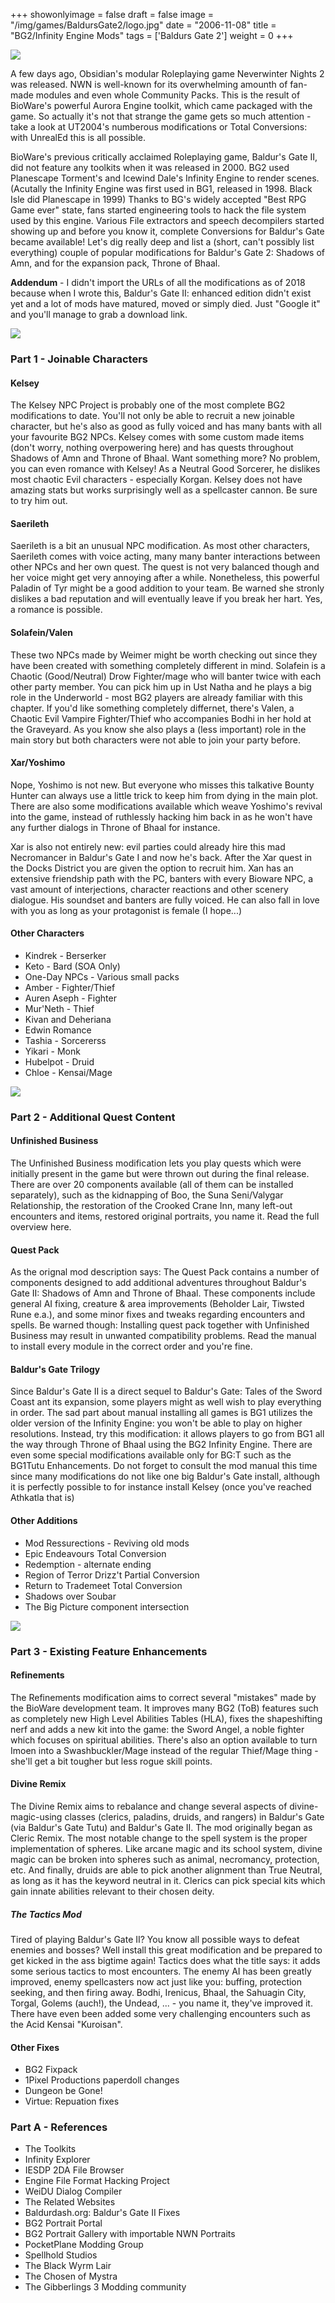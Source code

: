 +++
showonlyimage = false
draft = false
image = "/img/games/BaldursGate2/logo.jpg"
date = "2006-11-08"
title = "BG2/Infinity Engine Mods"
tags = ['Baldurs Gate 2']
weight = 0
+++

<img src="/img/articles/InfinityEngineMods.jpg"/>

A few days ago, Obsidian's modular Roleplaying game Neverwinter Nights 2 was released. NWN is well-known for its overwhelming amounth of fan-made modules and even whole Community Packs. This is the result of BioWare's powerful Aurora Engine toolkit, which came packaged with the game. So actually it's not that strange the game gets so much attention - take a look at UT2004's numberous modifications or Total Conversions: with UnrealEd this is all possible.

BioWare's previous critically acclaimed Roleplaying game, Baldur's Gate II, did not feature any toolkits when it was released in 2000. BG2 used Planescape Torment's and Icewind Dale's Infinity Engine to render scenes. (Acutally the Infinity Engine was first used in BG1, released in 1998. Black Isle did Planescape in 1999) Thanks to BG's widely accepted "Best RPG Game ever" state, fans started engineering tools to hack the file system used by this engine. Various File extractors and speech decompilers started showing up and before you know it, complete Conversions for Baldur's Gate became available! Let's dig really deep and list a (short, can't possibly list everything) couple of popular modifications for Baldur's Gate 2: Shadows of Amn, and for the expansion pack, Throne of Bhaal.

**Addendum** - I didn't import the URLs of all the modifications as of 2018 because when I wrote this, Baldur's Gate II: enhanced edition didn't exist yet and a lot of mods have matured, moved or simply died. Just "Google it" and you'll manage to grab a download link.

<img src="/img/articles/inf_part1.png"/>

### Part 1 - Joinable Characters

#### Kelsey

The Kelsey NPC Project is probably one of the most complete BG2 modifications to date. You'll not only be able to recruit a new joinable character, but he's also as good as fully voiced and has many bants with all your favourite BG2 NPCs. Kelsey comes with some custom made items (don't worry, nothing overpowering here) and has quests throughout Shadows of Amn and Throne of Bhaal. Want something more? No problem, you can even romance with Kelsey! As a Neutral Good Sorcerer, he dislikes most chaotic Evil characters - especially Korgan. Kelsey does not have amazing stats but works surprisingly well as a spellcaster cannon. Be sure to try him out.

#### Saerileth

Saerileth is a bit an unusual NPC modification. As most other characters, Saerileth comes with voice acting, many many banter interactions between other NPCs and her own quest. The quest is not very balanced though and her voice might get very annoying after a while. Nonetheless, this powerful Paladin of Tyr might be a good addition to your team. Be warned she stronly dislikes a bad reputation and will eventually leave if you break her hart. Yes, a romance is possible.

#### Solafein/Valen

These two NPCs made by Weimer might be worth checking out since they have been created with something completely different in mind. Solafein is a Chaotic (Good/Neutral) Drow Fighter/mage who will banter twice with each other party member. You can pick him up in Ust Natha and he plays a big role in the Underworld - most BG2 players are already familiar with this chapter. If you'd like something completely differnet, there's Valen, a Chaotic Evil Vampire Fighter/Thief who accompanies Bodhi in her hold at the Graveyard. As you know she also plays a (less important) role in the main story but both characters were not able to join your party before.

#### Xar/Yoshimo
Nope, Yoshimo is not new. But everyone who misses this talkative Bounty Hunter can always use a little trick to keep him from dying in the main plot. There are also some modifications available which weave Yoshimo's revival into the game, instead of ruthlessly hacking him back in as he won't have any further dialogs in Throne of Bhaal for instance. 

Xar is also not entirely new: evil parties could already hire this mad Necromancer in Baldur's Gate I and now he's back. After the Xar quest in the Docks District you are given the option to recruit him. Xan has an extensive friendship path with the PC, banters with every Bioware NPC, a vast amount of interjections, character reactions and other scenery dialogue. His soundset and banters are fully voiced. He can also fall in love with you as long as your protagonist is female (I hope...)

#### Other Characters

- Kindrek - Berserker
- Keto - Bard (SOA Only)
- One-Day NPCs - Various small packs
- Amber - Fighter/Thief
- Auren Aseph - Fighter
- Mur'Neth - Thief
- Kivan and Deheriana
- Edwin Romance
- Tashia - Sorcererss
- Yikari - Monk
- Hubelpot - Druid
- Chloe - Kensai/Mage

<img src="/img/articles/inf_part2.jpg"/>

### Part 2 - Additional Quest Content

#### Unfinished Business
The Unfinished Business modification lets you play quests which were initially present in the game but were thrown out during the final release. There are over 20 components available (all of them can be installed separately), such as the kidnapping of Boo, the Suna Seni/Valygar Relationship, the restoration of the Crooked Crane Inn, many left-out encounters and items, restored original portraits, you name it. Read the full overview here.

#### Quest Pack
As the orignal mod description says: The Quest Pack contains a number of components designed to add additional adventures throughout Baldur's Gate II: Shadows of Amn and Throne of Bhaal. These components include general AI fixing, creature & area improvements (Beholder Lair, Tiwsted Rune e.a.), and some minor fixes and tweaks regarding encounters and spells. Be warned though: Installing quest pack together with Unfinished Business may result in unwanted compatibility problems. Read the manual to install every module in the correct order and you're fine.

#### Baldur's Gate Trilogy
Since Baldur's Gate II is a direct sequel to Baldur's Gate: Tales of the Sword Coast ant its expansion, some players might as well wish to play everything in order. The sad part about manual installing all games is BG1 utilizes the older version of the Infinity Engine: you won't be able to play on higher resolutions. Instead, try this modification: it allows players to go from BG1 all the way through Throne of Bhaal using the BG2 Infinity Engine. There are even some special modifications available only for BG:T such as the BG1Tutu Enhancements. Do not forget to consult the mod manual this time since many modifications do not like one big Baldur's Gate install, although it is perfectly possible to for instance install Kelsey (once you've reached Athkatla that is)

#### Other Additions

- Mod Ressurections - Reviving old mods
- Epic Endeavours Total Conversion
- Redemption - alternate ending
- Region of Terror Drizz't Partial Conversion
- Return to Trademeet Total Conversion
- Shadows over Soubar
- The Big Picture component intersection

<img src="/img/articles/inf_part3.jpg"/>

### Part 3 - Existing Feature Enhancements

#### Refinements
The Refinements modification aims to correct several "mistakes" made by the BioWare development team. It improves many BG2 (ToB) features such as completely new High Level Abilities Tables (HLA), fixes the shapeshifting nerf and adds a new kit into the game: the Sword Angel, a noble fighter which focuses on spiritual abilities. There's also an option available to turn Imoen into a Swashbuckler/Mage instead of the regular Thief/Mage thing - she'll get a bit tougher but less rogue skill points.
#### Divine Remix
The Divine Remix aims to rebalance and change several aspects of divine-magic-using classes (clerics, paladins, druids, and rangers) in Baldur's Gate (via Baldur's Gate Tutu) and Baldur's Gate II. The mod originally began as Cleric Remix. The most notable change to the spell system is the proper implementation of spheres. Like arcane magic and its school system, divine magic can be broken into spheres such as animal, necromancy, protection, etc. And finally, druids are able to pick another alignment than True Neutral, as long as it has the keyword neutral in it. Clerics can pick special kits which gain innate abilities relevant to their chosen deity.

##### The Tactics Mod 
Tired of playing Baldur's Gate II? You know all possible ways to defeat enemies and bosses? Well install this great modification and be prepared to get kicked in the ass bigtime again! Tactics does what the title says: it adds some serious tactics to most encounters. The enemy AI has been greatly improved, enemy spellcasters now act just like you: buffing, protection seeking, and then firing away. Bodhi, Irenicus, Bhaal, the Sahuagin City, Torgal, Golems (auch!), the Undead, ... - you name it, they've improved it. There have even been added some very challenging encounters such as the Acid Kensai "Kuroisan".

#### Other Fixes

- BG2 Fixpack
- 1Pixel Productions paperdoll changes
- Dungeon be Gone!
- Virtue: Repuation fixes

### Part A - References

- The Toolkits
- Infinity Explorer
- IESDP 2DA File Browser
- Engine File Format Hacking Project
- WeiDU Dialog Compiler
- The Related Websites
- Baldurdash.org: Baldur's Gate II Fixes
- BG2 Portrait Portal
- BG2 Portrait Gallery with importable NWN Portraits
- PocketPlane Modding Group
- Spellhold Studios
- The Black Wyrm Lair
- The Chosen of Mystra
- The Gibberlings 3 Modding community